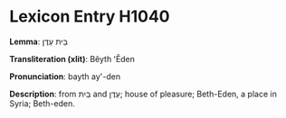 # Lexicon Entry H1040

**Lemma**: בֵּית עֵדֶן

**Transliteration (xlit)**: Bêyth ʻÊden

**Pronunciation**: bayth ay'-den

**Description**:
from בַּיִת and עֵדֶן; house of pleasure; Beth-Eden, a place in Syria; Beth-eden.
